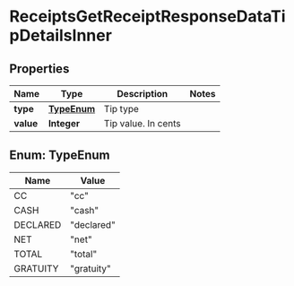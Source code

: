 

# ReceiptsGetReceiptResponseDataTipDetailsInner


## Properties

| Name | Type | Description | Notes |
|------------ | ------------- | ------------- | -------------|
|**type** | [**TypeEnum**](#TypeEnum) | Tip type |  |
|**value** | **Integer** | Tip value. In cents |  |



## Enum: TypeEnum

| Name | Value |
|---- | -----|
| CC | &quot;cc&quot; |
| CASH | &quot;cash&quot; |
| DECLARED | &quot;declared&quot; |
| NET | &quot;net&quot; |
| TOTAL | &quot;total&quot; |
| GRATUITY | &quot;gratuity&quot; |




